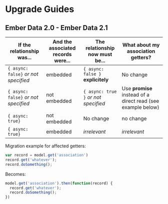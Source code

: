 Upgrade Guides
==============

Ember Data 2.0 - Ember Data 2.1
--------------------------------

If the relationship was...|And the associated records were...|The relationship now must be...|What about my association getters?
---|---|---|---
`{ async: false}` *or not specified*|embedded|`{ async: false }` **explicitely**|No change
`{ async: false}` *or not specified*|not embedded|`{ async: true }` *or not specified*|Use **promise** instead of a direct read (see example below)
`{ async: true}`|not embedded|No change|no change
`{ async: true}`|embedded|*irrelevant*|*irrelevant*

Migration example for affected getters:

```javascript
var record = model.get('association')
record.get('whatever');
record.doSomething();
```
Becomes:

```javascript
model.get('association').then(function(record) {
  record.get('whatever');
  record.doSomething();
})
```
